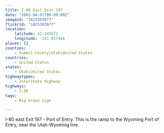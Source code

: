 ```yaml
---
title: I-80 East Exit 197
date: "2002-04-01T00:00:00Z"
imageid: "1825303077"
flickrid: "1825303077"
location:
    latitude: 41.249572
    longitude: -111.057448
places: []
counties:
    - Summit County|Utah|United States
countries:
    - United States
states:
    - Utah|United States
highwaytypes:
    - Interstate Highway
highways:
    - I-80
tags:
    - Big Green Sign

---
```

I-80 east Exit 197 - Port of Entry.  This is the ramp to the Wyoming Port of Entry, near the Utah-Wyoming line.